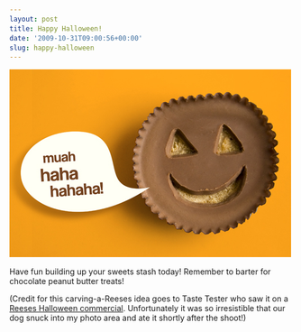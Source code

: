```yaml
---
layout: post
title: Happy Halloween!
date: '2009-10-31T09:00:56+00:00'
slug: happy-halloween
---
```

<a href="http://www.flickr.com/photos/kstar810/4058523157/"><img src='/images/uploads/2009/10/pumpkin_face4.jpg' alt='Pumpkin Face' /></a>

Have fun building up your sweets stash today! Remember to barter for chocolate peanut butter treats!

(Credit for this carving-a-Reeses idea goes to Taste Tester who saw it on a <a href="http://www.youtube.com/watch?v=Gi0OBcOR5tA">Reeses Halloween commercial</a>. Unfortunately it was so irresistible that our dog snuck into my photo area and ate it shortly after the shoot!)
